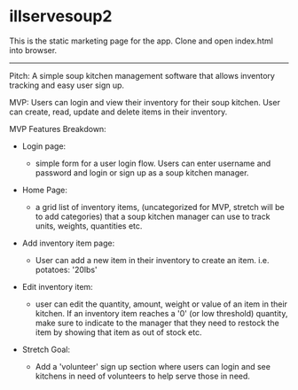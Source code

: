 # illservesoup2

This is the static marketing page for the app. Clone and open index.html into browser.

***

Pitch: A simple soup kitchen management software that allows inventory tracking and easy user sign up. 

MVP: Users can login and view their inventory for their soup kitchen. User can create, read, update and delete items in their inventory. 

MVP Features Breakdown:

- Login page: 
  - simple form for a user login flow. Users can enter username and password and login or sign up as a soup kitchen manager.

- Home Page: 
  - a grid list of inventory items, (uncategorized for MVP, stretch will be to add categories) that a soup kitchen manager can use to track units, weights, quantities etc. 

- Add inventory item page: 
  - User can add a new item in their inventory to create an item. i.e. potatoes: '20lbs'

- Edit inventory item: 
  - user can edit the quantity, amount, weight or value of an item in their kitchen. 
If an inventory item reaches a '0' (or low threshold) quantity, make sure to indicate to the manager that they need to restock the item by showing that item as out of stock etc. 

- Stretch Goal: 
  - Add a 'volunteer' sign up section where users can login and see kitchens in need of volunteers to help serve those in need.
